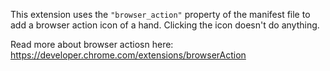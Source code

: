 This extension uses the `"browser_action"` property of the manifest file to add a browser action icon of a hand. Clicking the icon doesn't do anything.

Read more about browser actiosn here:
  https://developer.chrome.com/extensions/browserAction
